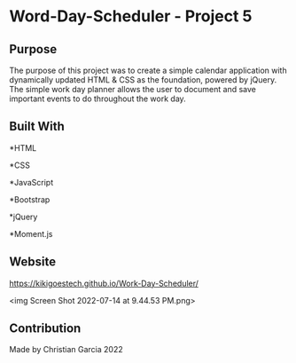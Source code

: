 # Word-Day-Scheduler - Project 5

## Purpose

The purpose of this project was to create a simple calendar application with dynamically updated HTML & CSS as the foundation, powered by jQuery. The simple work day planner allows the user to document and save important events to do throughout the work day. 

## Built With
*HTML

*CSS

*JavaScript

*Bootstrap

*jQuery

*Moment.js

## Website

https://kikigoestech.github.io/Work-Day-Scheduler/

<img Screen Shot 2022-07-14 at 9.44.53 PM.png>


## Contribution

Made by Christian Garcia 2022
